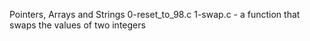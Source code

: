 Pointers, Arrays and Strings
0-reset_to_98.c
1-swap.c - a function that swaps the values of two integers


